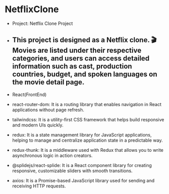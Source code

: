 # NetflixClone
- Project: Netflix Clone Project 

- This project is designed as a Netflix clone. 🎬 Movies are listed under their respective categories, and users can access detailed information such as cast, production countries, budget, and spoken languages on the movie detail page.
  -

- React(FrontEnd)
-  react-router-dom: It is a routing library that enables navigation in React applications without page refresh.
- tailwindcss: It is a utility-first CSS framework that helps build responsive and modern UIs quickly. 
- redux: It is a state management library for JavaScript applications, helping to manage and centralize application state in a predictable way.
- redux-thunk: It is a middleware used with Redux that allows you to write asynchronous logic in action creators.
- @splidejs/react-splide: It is a React component library for creating responsive, customizable sliders with smooth transitions.
- axios: It is a Promise-based JavaScript library used for sending and receiving HTTP requests.

